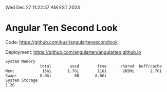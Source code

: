 Wed Dec 27 11:22:57 AM EST 2023

# Angular Ten Second Look

Code: https://github.com/kusl/angulartensecondlook

Deployment: https://github.com/angularten/angularten.github.io

```bash
System Memory
               total        used        free      shared  buff/cache   available
Mem:            15Gi       1.7Gi        11Gi       265Mi       2.7Gi        13Gi
Swap:          8.0Gi          0B       8.0Gi
System Storage
1.2G	.
```
```bash
